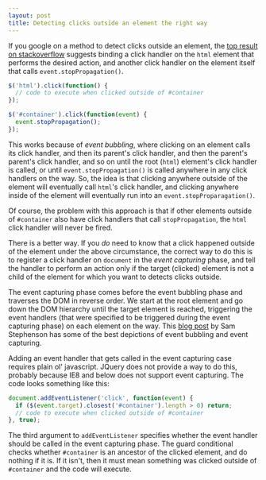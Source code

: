 ```yaml
---
layout: post
title: Detecting clicks outside an element the right way
---
```

If you google on a method to detect clicks outside an element, the [top result on stackoverflow](http://stackoverflow.com/questions/152975/how-to-detect-a-click-outside-an-element) suggests binding a click handler on the `html` element that performs the desired action, and another click handler on the element itself that calls `event.stopPropagation()`.

```javascript
$('html').click(function() {
  // code to execute when clicked outside of #container
});

$('#container').click(function(event) {
  event.stopPropagation();
});
```

This works because of _event bubbling_, where clicking on an element calls its click handler, and then its parent's click handler, and then the parent's parent's click handler, and so on until the root (`html`) element's click handler is called, or until `event.stopPropagation()` is called anywhere in any click handlers on the way. So, the idea is that clicking anywhere outside of the element will eventually call `html`'s click handler, and clicking anywhere inside of the element will eventually run into an `event.stopProparagation()`.

Of course, the problem with this approach is that if other elements outside of `#container` also have click handlers that call `stopPropagation`, the `html` click handler will never be fired.

There is a better way. If you _do_ need to know that a click happened outside of the element under the above circumstance, the correct way to do this is to register a click handler on `document` in the _event capturing_ phase, and tell the handler to perform an action only if the target (clicked) element is not a child of the element for which you want to detects clicks outside.

The event capturing phase comes before the event bubbling phase and traverses the DOM in reverse order. We start at the root element and go down the DOM hierarchy until the target element is reached, triggering the event handlers (that were specified to be triggered during the event capturing phase) on each element on the way. This [blog post](http://37signals.com/svn/posts/3137-using-event-capturing-to-improve-basecamp-page-load-times) by Sam Stephenson has some of the best depictions of event bubbling and event capturing.

Adding an event handler that gets called in the event capturing case requires plain ol' javascript. JQuery does not provide a way to do this, probably because IE8 and below does not support event capturing. The code looks something like this:

```javascript
document.addEventListener('click', function(event) {
  if ($(event.target).closest('#container').length > 0) return;
  // code to execute when clicked outside of #container
}, true);
```

The third argument to `addEventListener` specifies whether the event handler should be called in the event capturing phase. The guard conditional checks whether `#container` is an ancestor of the clicked element, and do nothing if it is. If it isn't, then it must mean something was clicked outside of `#container` and the code will execute.
